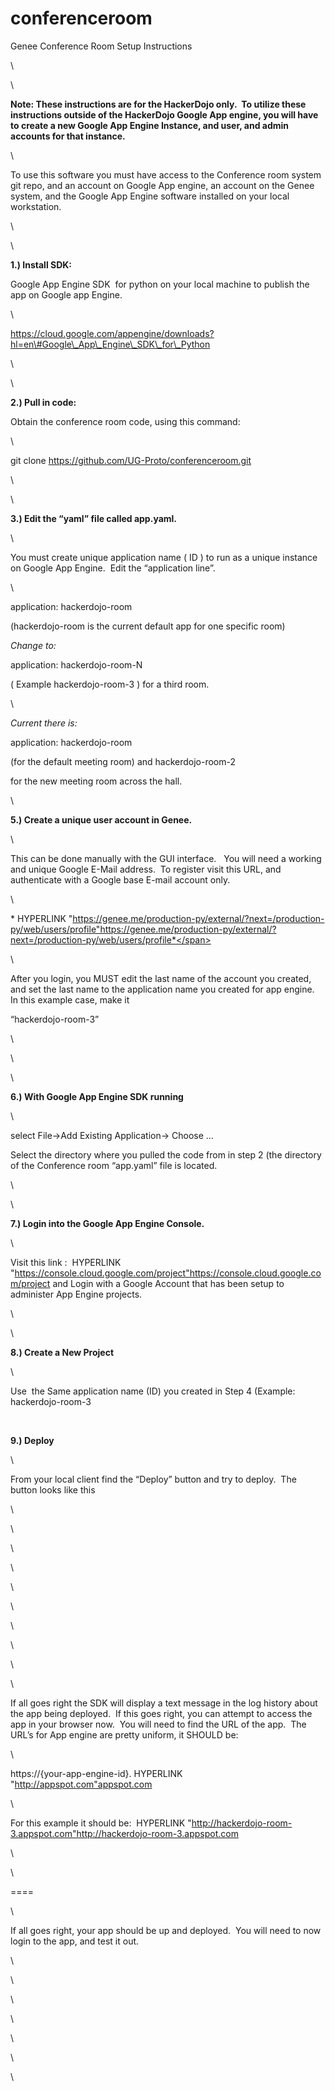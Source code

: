 # conferenceroom
<span class="s1">Genee Conference Room Setup Instructions</span>

<span class="s1"></span>\

\

**Note: These instructions are for the HackerDojo only.<span
class="Apple-converted-space">  </span>To utilize these instructions
outside of the HackerDojo Google App engine, you will have to create a
new Google App Engine Instance, and user, and admin accounts for that
instance.**

\

To use this software you must have access to the Conference room system
git repo, and an account on Google App engine, an account on the Genee
system, and the Google App Engine software installed on your local
workstation.

\

\

<span class="s1">**1.) Install SDK:**</span>

Google App Engine SDK<span class="Apple-converted-space">  </span>for
python on your local machine to publish the app on Google app Engine.

\

https://cloud.google.com/appengine/downloads?hl=en\#Google\_App\_Engine\_SDK\_for\_Python

\

\

<span class="s1">**2.) Pull in code:**</span>

Obtain the conference room code, using this command:

\

<span class="s2"><span class="Apple-tab-span"> </span></span>git clone
https://github.com/UG-Proto/conferenceroom.git

\

\

<span class="s1">**3.) Edit the “yaml” file called app.yaml.<span
class="Apple-converted-space">  </span>**</span>**<span
class="Apple-converted-space"> </span>**

\

You must create unique application name ( ID ) to run as a unique
instance on Google App Engine.<span class="Apple-converted-space"> 
</span>Edit the “application line”.

\

<span class="s2"><span class="Apple-tab-span">
</span></span>application: hackerdojo-room<span class="s2"> <span
class="Apple-converted-space"> </span></span>

<span class="Apple-tab-span"> </span>(hackerdojo-room is the current
default app for one specific room)

<span class="Apple-tab-span"> </span>

*Change to:*

<span class="s2"><span class="Apple-tab-span">
</span></span>application: hackerdojo-room-N

<span class="s3"><span class="Apple-tab-span"> </span></span>( Example
hackerdojo-room-3 ) for a third room.

\

*Current there is:*<span class="s3"><span
class="Apple-converted-space"> </span></span>

<span class="Apple-tab-span"> </span>application: hackerdojo-room<span
class="s2"><span class="Apple-converted-space"> </span></span>

<span class="Apple-tab-span"> </span>(for the default meeting room) and
hackerdojo-room-2<span class="Apple-converted-space"> </span>

<span class="Apple-tab-span"> </span>for the new meeting room across the
hall.

\

<span class="s1">**5.) Create a unique user account in Genee. <span
class="Apple-converted-space"> </span>**</span>

\

This can be done manually with the GUI interface. <span
class="Apple-converted-space">  </span>You will need a working and
unique Google E-Mail address.<span class="Apple-converted-space"> 
</span>To register visit this URL, and authenticate with a Google base
E-mail account only.

\

<span class="s1">*<span class="Apple-converted-space"> </span>HYPERLINK
"https://genee.me/production-py/external/?next=/production-py/web/users/profile"https://genee.me/production-py/external/?next=/production-py/web/users/profile*</span>

\

After you login, you MUST edit the last name of the account you created,
and set the last name to the application name you created for app
engine.<span class="Apple-converted-space">  </span>In this example
case, make it<span class="Apple-converted-space"> </span>

“hackerdojo-room-3”

\

\

\

<span class="s1">**6.) With Google App Engine SDK running**</span>

\

select File-&gt;Add Existing Application-&gt; Choose …

Select the directory where you pulled the code from in step 2 (the
directory of the Conference room “app.yaml” file is located.

\

\

<span class="s1">**7.) Login into the Google App Engine Console. <span
class="Apple-converted-space"> </span>**</span>

\

Visit this link :<span class="Apple-converted-space"> </span><span
class="s4"> HYPERLINK
"https://console.cloud.google.com/project"https://console.cloud.google.com/project</span>
and Login with a Google Account that has been setup to administer App
Engine projects.

\

\

<span class="s1">**8.) Create a New Project<span
class="Apple-converted-space"> </span>**</span>

\

Use<span class="Apple-converted-space">  </span>the Same application
name (ID) you created in Step 4 (Example: hackerdojo-room-3

<span class="Apple-converted-space"> </span>

<span class="s1">**9.) Deploy**</span>

\

From your local client find the “Deploy” button and try to deploy.<span
class="Apple-converted-space">  </span>The button looks like this

\

\

\

\

\

\

\

\

\

\

If all goes right the SDK will display a text message in the log history
about the app being deployed.<span class="Apple-converted-space"> 
</span>If this goes right, you can attempt to access the app in your
browser now.<span class="Apple-converted-space">  </span>You will need
to find the URL of the app.<span class="Apple-converted-space"> 
</span>The URL’s for App engine are pretty uniform, it SHOULD be:

\

<span class="s5">https://{your-app-engine-id}.</span><span class="s1">
HYPERLINK "http://appspot.com"appspot.com</span>

\

<span class="s6">For this example it should be:<span
class="Apple-converted-space"> </span></span><span class="s1"> HYPERLINK
"http://hackerdojo-room-3.appspot.com"http://hackerdojo-room-3.appspot.com</span>

<span class="s1"></span>\

\

====

\

If all goes right, your app should be up and deployed.<span
class="Apple-converted-space">  </span>You will need to now login to the
app, and test it out.

\

\

\

\

\

\

\



